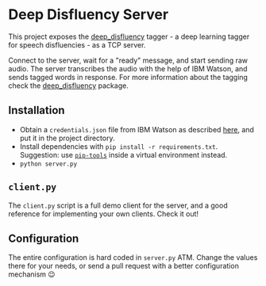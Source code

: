 # Deep Disfluency Server

This project exposes the [deep_disfluency](https://github.com/dsg-bielefeld/deep_disfluency/) tagger - a deep learning tagger for speech disfluencies - as a TCP server.

Connect to the server, wait for a "ready" message, and start sending raw audio.
The server transcribes the audio with the help of IBM Watson, and sends tagged words in response.
For more information about the tagging check the [deep_disfluency](https://github.com/dsg-bielefeld/deep_disfluency/) package.

## Installation

- Obtain a `credentials.json` file from IBM Watson as described [here](https://watson-streaming.readthedocs.io/en/latest/installation.html), and put it in the project directory.
- Install dependencies with `pip install -r requirements.txt`. Suggestion: use [`pip-tools`](https://github.com/jazzband/pip-tools/) inside a virtual environment instead.
- `python server.py`

## `client.py`

The `client.py` script is a full demo client for the server, and a good reference for implementing your own clients.
Check it out!

## Configuration

The entire configuration is hard coded in `server.py` ATM.
Change the values there for your needs, or send a pull request with a better configuration mechanism :wink:
